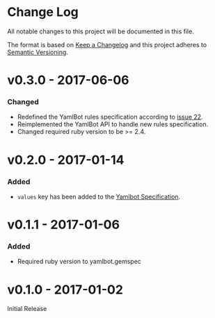 # Change Log
All notable changes to this project will be documented in this file.

The format is based on [Keep a Changelog](http://keepachangelog.com/)
and this project adheres to [Semantic Versioning](http://semver.org/).

# v0.3.0 - 2017-06-06
### Changed
- Redefined the YamlBot rules specification according to [issue 22](https://github.com/skippyPeanutButter/yaml_bot/issues/22).
- Reimplemented the YamlBot API to handle new rules specification.
- Changed required ruby version to be >= 2.4.

# v0.2.0 - 2017-01-14
### Added
- `values` key has been added to the [Yamlbot Specification][values].

# v0.1.1 - 2017-01-06
### Added
- Required ruby version to yamlbot.gemspec

# v0.1.0 - 2017-01-02
Initial Release

[values]: https://github.com/skippyPeanutButter/yaml_bot/wiki/Yamlbot-Specification#values
